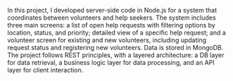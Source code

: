 In this project, I developed server-side code in Node.js for a system that coordinates between volunteers and help seekers.
The system includes three main screens: 
a list of open help requests with filtering options by location, status, and priority; 
detailed view of a specific help request; 
and a volunteer screen for existing and new volunteers, including updating request status and registering new volunteers. 
Data is stored in MongoDB. 
The project follows REST principles, with a layered architecture: a DB layer for data retrieval, a business logic layer for data processing, and an API layer for client interaction.
